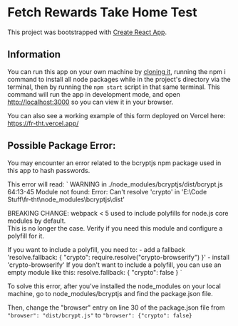 # Fetch Rewards Take Home Test

This project was bootstrapped with [Create React App](https://github.com/facebook/create-react-app).

## Information

You can run this app on your own machine by [cloning it](https://docs.github.com/en/repositories/creating-and-managing-repositories/cloning-a-repository), running the npm i command to install all node packages while in the project's directory via the terminal, then by running the `npm start` script in that same terminal. This command will run the app in development mode, and open [http://localhost:3000](http://localhost:3000) so you can view it in your browser.

You can also see a working example of this form deployed on Vercel here: https://fr-tht.vercel.app/

## Possible Package Error:

You may encounter an error related to the bcryptjs npm package used in this app to hash passwords. 

This error will read: 
`
WARNING in ./node_modules/bcryptjs/dist/bcrypt.js 64:13-45
Module not found: Error: Can't resolve 'crypto' in 'E:\Code Stuff\fr-tht\node_modules\bcryptjs\dist'

BREAKING CHANGE: webpack < 5 used to include polyfills for node.js core modules by default.     
This is no longer the case. Verify if you need this module and configure a polyfill for it.     

If you want to include a polyfill, you need to:
        - add a fallback 'resolve.fallback: { "crypto": require.resolve("crypto-browserify") }' 
        - install 'crypto-browserify'
If you don't want to include a polyfill, you can use an empty module like this:
        resolve.fallback: { "crypto": false }
`

To solve this error, after you've installed the node_modules on your local machine, go to node_modules/bcryptjs and find the package.json file. 

Then, change the "browser" entry on line 30 of the package.json file from `"browser": "dist/bcrypt.js"` to `"browser": {"crypto": false}`
